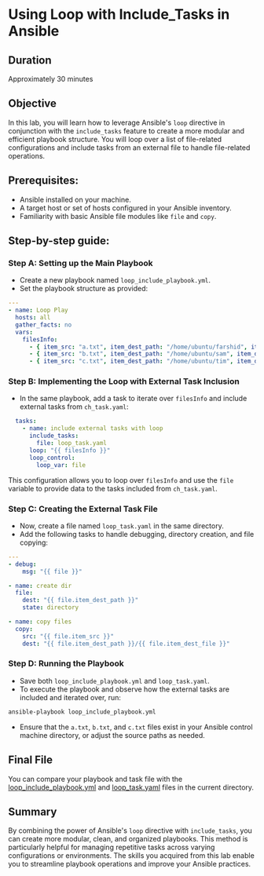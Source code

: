 # Using Loop with Include_Tasks in Ansible

## Duration

Approximately 30 minutes

## Objective

In this lab, you will learn how to leverage Ansible's `loop` directive in conjunction with the `include_tasks` feature to create a more modular and efficient playbook structure. You will loop over a list of file-related configurations and include tasks from an external file to handle file-related
operations.

## Prerequisites:

- Ansible installed on your machine.
- A target host or set of hosts configured in your Ansible inventory.
- Familiarity with basic Ansible file modules like `file` and `copy`.

## Step-by-step guide:

### Step A: Setting up the Main Playbook

- Create a new playbook named `loop_include_playbook.yml`.
- Set the playbook structure as provided:

```yaml
---
- name: Loop Play
  hosts: all
  gather_facts: no
  vars:
    filesInfo:
      - { item_src: "a.txt", item_dest_path: "/home/ubuntu/farshid", item_dest_file: "a.ini" }
      - { item_src: "b.txt", item_dest_path: "/home/ubuntu/sam", item_dest_file: "b.ini" }
      - { item_src: "c.txt", item_dest_path: "/home/ubuntu/tim", item_dest_file: "c.ini" }
```

### Step B: Implementing the Loop with External Task Inclusion

- In the same playbook, add a task to iterate over `filesInfo` and include external tasks from `ch_task.yaml`:

```yaml
  tasks:
    - name: include external tasks with loop
      include_tasks:
        file: loop_task.yaml
      loop: "{{ filesInfo }}"
      loop_control:
        loop_var: file
```

This configuration allows you to loop over `filesInfo` and use the `file` variable to provide data to the tasks included from `ch_task.yaml`.

### Step C: Creating the External Task File

- Now, create a file named `loop_task.yaml` in the same directory.
- Add the following tasks to handle debugging, directory creation, and file copying:

```yaml
---
- debug:
    msg: "{{ file }}"

- name: create dir
  file:
    dest: "{{ file.item_dest_path }}"
    state: directory

- name: copy files
  copy:
    src: "{{ file.item_src }}"
    dest: "{{ file.item_dest_path }}/{{ file.item_dest_file }}"
```

### Step D: Running the Playbook

- Save both `loop_include_playbook.yml` and `loop_task.yaml`.
- To execute the playbook and observe how the external tasks are included and iterated over, run:

```bash
ansible-playbook loop_include_playbook.yml
```

- Ensure that the `a.txt`, `b.txt`, and `c.txt` files exist in your Ansible control machine directory, or adjust the source paths as needed.

## Final File

You can compare your playbook and task file with the [loop_include_playbook.yml](loop_include_playbook.yml) and [loop_task.yaml](loop_task.yaml) files in the current directory.

## Summary

By combining the power of Ansible's `loop` directive with `include_tasks`, you can create more modular, clean, and organized playbooks. This method is particularly helpful for managing repetitive tasks across varying configurations or environments. The skills you acquired from this lab enable you to
streamline playbook operations and improve your Ansible practices.